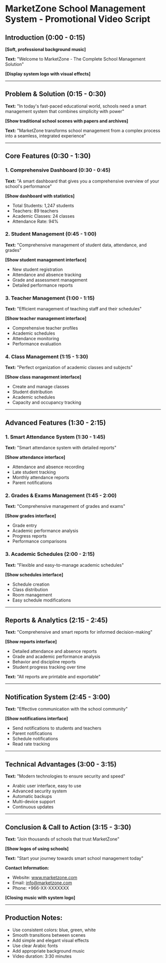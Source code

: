 # MarketZone School Management System - Promotional Video Script

## Introduction (0:00 - 0:15)
**[Soft, professional background music]**

**Text:** "Welcome to MarketZone - The Complete School Management Solution"

**[Display system logo with visual effects]**

---

## Problem & Solution (0:15 - 0:30)
**Text:** "In today's fast-paced educational world, schools need a smart management system that combines simplicity with power"

**[Show traditional school scenes with papers and archives]**

**Text:** "MarketZone transforms school management from a complex process into a seamless, integrated experience"

---

## Core Features (0:30 - 1:30)

### 1. Comprehensive Dashboard (0:30 - 0:45)
**Text:** "A smart dashboard that gives you a comprehensive overview of your school's performance"

**[Show dashboard with statistics]**
- Total Students: 1,247 students
- Teachers: 89 teachers
- Academic Classes: 24 classes
- Attendance Rate: 94%

### 2. Student Management (0:45 - 1:00)
**Text:** "Comprehensive management of student data, attendance, and grades"

**[Show student management interface]**
- New student registration
- Attendance and absence tracking
- Grade and assessment management
- Detailed performance reports

### 3. Teacher Management (1:00 - 1:15)
**Text:** "Efficient management of teaching staff and their schedules"

**[Show teacher management interface]**
- Comprehensive teacher profiles
- Academic schedules
- Attendance monitoring
- Performance evaluation

### 4. Class Management (1:15 - 1:30)
**Text:** "Perfect organization of academic classes and subjects"

**[Show class management interface]**
- Create and manage classes
- Student distribution
- Academic schedules
- Capacity and occupancy tracking

---

## Advanced Features (1:30 - 2:15)

### 1. Smart Attendance System (1:30 - 1:45)
**Text:** "Smart attendance system with detailed reports"

**[Show attendance interface]**
- Attendance and absence recording
- Late student tracking
- Monthly attendance reports
- Parent notifications

### 2. Grades & Exams Management (1:45 - 2:00)
**Text:** "Comprehensive management of grades and exams"

**[Show grades interface]**
- Grade entry
- Academic performance analysis
- Progress reports
- Performance comparisons

### 3. Academic Schedules (2:00 - 2:15)
**Text:** "Flexible and easy-to-manage academic schedules"

**[Show schedules interface]**
- Schedule creation
- Class distribution
- Room management
- Easy schedule modifications

---

## Reports & Analytics (2:15 - 2:45)

**Text:** "Comprehensive and smart reports for informed decision-making"

**[Show reports interface]**
- Detailed attendance and absence reports
- Grade and academic performance analysis
- Behavior and discipline reports
- Student progress tracking over time

**Text:** "All reports are printable and exportable"

---

## Notification System (2:45 - 3:00)

**Text:** "Effective communication with the school community"

**[Show notifications interface]**
- Send notifications to students and teachers
- Parent notifications
- Schedule notifications
- Read rate tracking

---

## Technical Advantages (3:00 - 3:15)

**Text:** "Modern technologies to ensure security and speed"

- Arabic user interface, easy to use
- Advanced security system
- Automatic backups
- Multi-device support
- Continuous updates

---

## Conclusion & Call to Action (3:15 - 3:30)

**Text:** "Join thousands of schools that trust MarketZone"

**[Show logos of using schools]**

**Text:** "Start your journey towards smart school management today"

**Contact Information:**
- Website: www.marketzone.com
- Email: info@marketzone.com
- Phone: +966-XX-XXXXXXX

**[Closing music with system logo]**

---

## Production Notes:
- Use consistent colors: blue, green, white
- Smooth transitions between scenes
- Add simple and elegant visual effects
- Use clear Arabic fonts
- Add appropriate background music
- Video duration: 3:30 minutes

